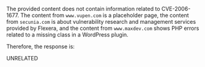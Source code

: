 The provided content does not contain information related to CVE-2006-1677. The content from `www.vupen.com` is a placeholder page, the content from `secunia.com` is about vulnerability research and management services provided by Flexera, and the content from `www.maxdev.com` shows PHP errors related to a missing class in a WordPress plugin.

Therefore, the response is:

UNRELATED
